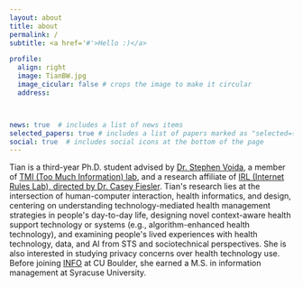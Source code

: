 ```yaml
---
layout: about
title: about
permalink: /
subtitle: <a href='#'>Hello :)</a>

profile:
  align: right
  image: TianBW.jpg
  image_cicular: false # crops the image to make it circular
  address:



news: true  # includes a list of news items
selected_papers: true # includes a list of papers marked as "selected={true}"
social: true  # includes social icons at the bottom of the page
---
```


Tian is a third-year Ph.D. student advised by [Dr. Stephen Voida](https://stephen.voida.com/), a member of [TMI (Too Much Information) lab](https://tmilab.colorado.edu/), and a research affiliate of [IRL (Internet Rules Lab), directed by Dr. Casey Fiesler](https://www.internetruleslab.com/). Tian's research lies at the intersection of human-computer interaction, health informatics, and design, centering on understanding technology-mediated health management strategies in people's day-to-day life, designing novel context-aware health support technology or systems (e.g., algorithm-enhanced health technology), and examining people's lived experiences with health technology, data, and AI from STS and sociotechnical perspectives. She is also interested in studying privacy concerns over health technology use. Before joining [INFO](https://www.colorado.edu/cmci/infoscience) at CU Boulder, she earned a M.S. in information management at Syracuse University.
